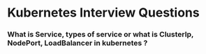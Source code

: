 # Kubernetes Interview Questions

### What is Service, types of service or what is ClusterIp, NodePort, LoadBalancer in kubernetes ?
### 
